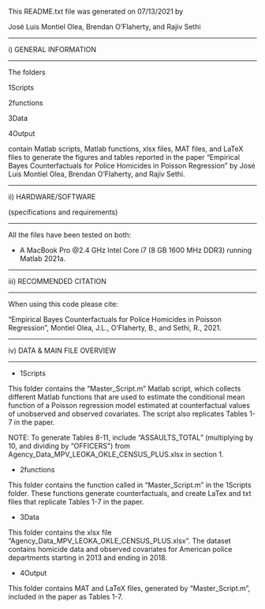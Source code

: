 This README.txt file was generated on 07/13/2021 by 

José Luis Montiel Olea, Brendan O’Flaherty, and Rajiv Sethi 

----------------------

i) GENERAL INFORMATION

----------------------

The folders

1Scripts

2functions

3Data

4Output

contain Matlab scripts, Matlab functions, xlsx files, MAT files, and LaTeX files to generate the figures and tables reported in the paper “Empirical Bayes Counterfactuals for Police Homicides in Poisson Regression” by José Luis Montiel Olea, Brendan O’Flaherty, and Rajiv Sethi.  

--------------------------

ii) HARDWARE/SOFTWARE 

(specifications and requirements)

-------------------------- 

All the files have been tested on both:

* A MacBook Pro @2.4 GHz Intel Core i7 (8 GB 1600 MHz DDR3) running Matlab 2021a.

--------------------------

iii) RECOMMENDED CITATION

-------------------------- 

When using this code please cite:

“Empirical Bayes Counterfactuals for Police Homicides in Poisson Regression”, Montiel Olea, J.L., O’Flaherty, B., and Sethi, R., 2021.

---------------------

iv) DATA & MAIN FILE OVERVIEW

---------------------

* 1Scripts

This folder contains the “Master_Script.m” Matlab script, which collects different Matlab functions that are used to estimate the conditional mean function of a Poisson regression model estimated at counterfactual values of unobserved and observed covariates. The script also replicates Tables 1-7 in the paper.  

NOTE: To generate Tables 8-11, include “ASSAULTS_TOTAL” (multiplying by 10, and dividing by “OFFICERS") from Agency_Data_MPV_LEOKA_OKLE_CENSUS_PLUS.xlsx in section 1.

* 2functions

This folder contains the function called in “Master_Script.m” in the 1Scripts folder. These functions generate counterfactuals, and create LaTex and txt files that replicate Tables 1-7 in the paper. 

* 3Data 

This folder contains the xlsx file “Agency_Data_MPV_LEOKA_OKLE_CENSUS_PLUS.xlsx”. The dataset contains homicide data and observed covariates for American police departments starting in 2013 and ending in 2018. 

* 4Output

This folder contains MAT and LaTeX files, generated by “Master_Script.m”, included in the paper as Tables 1-7.  


